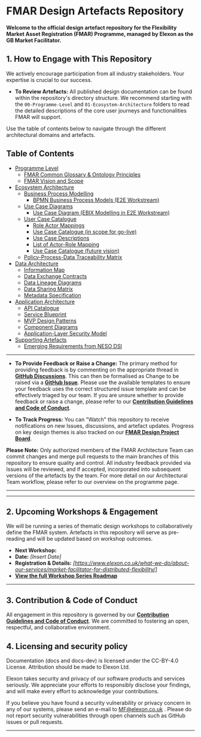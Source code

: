 # FMAR Design Artefacts Repository

**Welcome to the official design artefact repository for the Flexibility Market Asset Registration (FMAR) Programme, managed by Elexon as the GB Market Facilitator.**


## 1. How to Engage with This Repository

We actively encourage participation from all industry stakeholders. Your expertise is crucial to our success.

*   **To Review Artefacts:** All published design documentation can be found within the repository's directory structure. We recommend starting with the `00-Programme-Level` and `01-Ecosystem-Architecture` folders to read the detailed descriptions of the core user journeys and functionalities FMAR will support.

Use the table of contents below to navigate through the different architectural domains and artefacts.

## Table of Contents

* [Programme Level](#programme-level)
    * [FMAR Common Glossary & Ontology Principles](#programme)
    * [FMAR Vision and Scope](#programme)
 * [Ecosystem Architecture](#ecosystem-architecture)
    * [Business Process Modelling](#business-process-modelling)
        * [BPMN Business Process Models (E2E Workstream)](#business-process-modelling)
    * [Use Case Diagrams](#use-case-diagrams)
        * [Use Case Diagram (EBIX Modelling in E2E Workstream)](#use-case-diagrams)
    * [User Case Catalogue](#user-case-catalogue)
        * [Role Actor Mappings](FMAR_Design/Ecosystem_Architecture/User_Case_Catalogue/Role_Actor_Mappings.md)
        * [Use Case Catalogue (in scope for go-live)](https://github.com/mez-FMDA/Market-Facilitator-FMAR/tree/main/docs/Market_Facilitator/FMAR_Design/Ecosystem_Architecture/User_Case_Catalogue)
        * [Use Case Descriptions](#user-case-catalogue)
        * [List of Actor-Role Mapping](#user-case-catalogue)
        * [Use Case Catalogue (future vision)](#user-case-catalogue)
    * [Policy-Process-Data Traceability Matrix](#ecosystem-architecture)
* [Data Architecture](#data-architecture)
    * [Information Map](FMAR_Design/Data_Architecture/Information_Map.md)
    * [Data Exchange Contracts](#data-architecture)
    * [Data Lineage Diagrams](#data-architecture)
    * [Data Sharing Matrix](#data-architecture)
    * [Metadata Specification](#data-architecture)
* [Application Architecture](#application-architecture)
    * [API Catalogue](#application-architecture)
    * [Service Blueprint](#application-architecture)
    * [MVP Design Patterns](#application-architecture)
    * [Component Diagrams](#application-architecture)
    * [Application-Layer Security Model](#application-architecture)
* [Supporting Artefacts](#supporting-artefacts)
    * [Emerging Requirements from NESO DSI](#supporting-artefacts)

---

*   **To Provide Feedback or Raise a Change:** The primary method for providing feedback is by commenting on the appropriate thread in **[GitHub Discussions](https://github.com/mez-FMDA/MF.github.io/discussions/categories/general-discussion)**. This can then be formalised as Change to be raised via a **[GitHub Issue](https://github.com/mez-FMDA/MF.github.io/issues)**. Please use the available templates to ensure your feedback uses the correct structured issue template and can be effectively triaged by our team. If you are unsure whether to provide feedback or raise a change, please refer to our **[Contribution Guidelines and Code of Conduct](./CONTRIBUTING.md)**.  

*   **To Track Progress:** You can "Watch" this repository to receive notifications on new Issues, discussions, and artefact updates. Progress on key design themes is also tracked on our **[FMAR Design Project Board](https://github.com/users/mez-FMDA/projects/7/views/2)**.

**Please Note:** Only authorized members of the FMAR Architecture Team can commit changes and merge pull requests to the main branches of this repository to ensure quality and control. All industry feedback provided via Issues will be reviewed, and if accepted, incorporated into subsequent versions of the artefacts by the team. For more detail on our Architectural Team workflow, please refer to our overview on the programme page.

---

---

## 2. Upcoming Workshops & Engagement

We will be running a series of thematic design workshops to collaboratively define the FMAR system. Artefacts in this repository will serve as pre-reading and will be updated based on workshop outcomes.

*   **Next Workshop:** 
*   **Date:** *[Insert Date]*
*   **Registration & Details:** *[https://www.elexon.co.uk/what-we-do/about-our-services/market-facilitator-for-distributed-flexibility/]*
*   **[View the full Workshop Series Roadmap](./Workshops/README.md)**

---

## 3. Contribution & Code of Conduct

All engagement in this repository is governed by our **[Contribution Guidelines and Code of Conduct](./CONTRIBUTING.md)**. We are committed to fostering an open, respectful, and collaborative environment.

## 4. Licensing and security policy

Documentation (docs and docs-dev) is licensed under the CC-BY-4.0 License. Attribution should be made to Elexon Ltd.

Elexon takes security and privacy of our software products and services seriously. We appreciate your efforts to responsibly disclose your findings, and will make every effort to acknowledge your contributions.

If you believe you have found a security vulnerability or privacy concern in any of our systems, please send an e-mail to MF@elexon.co.uk . Please do not report security vulnerabilities through open channels such as GitHub issues or pull requests.

---
